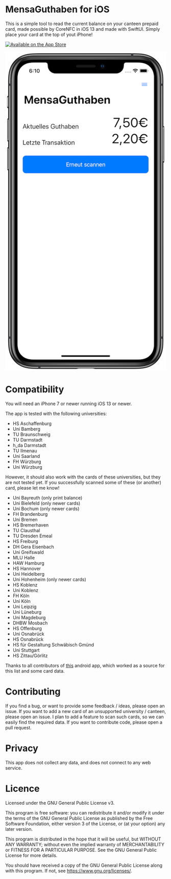 # MensaGuthaben for iOS
This is a simple tool to read the current balance on your canteen prepaid card, made possible by CoreNFC in iOS 13 and made with SwiftUI. Simply place your card at the top of yout iPhone!

[![Available on the App Store](http://cl.ly/WouG/Download_on_the_App_Store_Badge_DE-DE_135x40.svg)](https://apps.apple.com/de/app/mensaguthaben/id1479619088)

![MensaGuthaben on iPhone X](https://github.com/TheJKM/MensaGuthaben-iOS/raw/master/preview.png)

# Compatibility
You will need an iPhone 7 or newer running iOS 13 or newer.

The app is tested with the following universities:
- HS Aschaffenburg
- Uni Bamberg
- TU Braunschweig
- TU Darmstadt
- h_da Darmstadt
- TU Ilmenau
- Uni Saarland
- FH Würzburg
- Uni Würzburg

However, it should also work with the cards of these universities, but they are not tested yet. If you successfully scanned some of these (or another) card, please let me know!
- Uni Bayreuth (only print balance)
- Uni Bielefeld (only newer cards)
- Uni Bochum (only newer cards)
- FH Brandenburg
- Uni Bremen
- HS Bremerhaven
- TU Clausthal
- TU Dresden Emeal
- HS Freiburg
- DH Gera Eisenbach
- Uni Greifswald
- MLU Halle
- HAW Hamburg
- HS Hannover
- Uni Heidelberg
- Uni Hohenheim (only newer cards)
- HS Koblenz
- Uni Koblenz
- FH Köln
- Uni Köln
- Uni Leipzig
- Uni Lüneburg
- Uni Magdeburg
- DHBW Mosbach
- HS Offenburg
- Uni Osnabrück
- HS Osnabrück
- HS für Gestaltung Schwäbisch Gmünd
- Uni Stuttgart
- HS Zittau/Görlitz

Thanks to all contributors of [this](https://github.com/jakobwenzel/MensaGuthaben) android app, which worked as a source for this list and some card data.

# Contributing
If you find a bug, or want to provide some feedback / ideas, please open an issue.
If you want to add a new card of an unsupported university / canteen, please open an issue. I plan to add a feature to scan such cards, so we can easily find the required data.
If you want to contribute code, please open a pull request.

# Privacy
This app does not collect any data, and does not connect to any web service.

# Licence
Licensed under the GNU General Public License v3.

This program is free software: you can redistribute it and/or modify
it under the terms of the GNU General Public License as published by
the Free Software Foundation, either version 3 of the License, or
(at your option) any later version.

This program is distributed in the hope that it will be useful,
but WITHOUT ANY WARRANTY; without even the implied warranty of
MERCHANTABILITY or FITNESS FOR A PARTICULAR PURPOSE.  See the
GNU General Public License for more details.

You should have received a copy of the GNU General Public License
along with this program.  If not, see <https://www.gnu.org/licenses/>.
